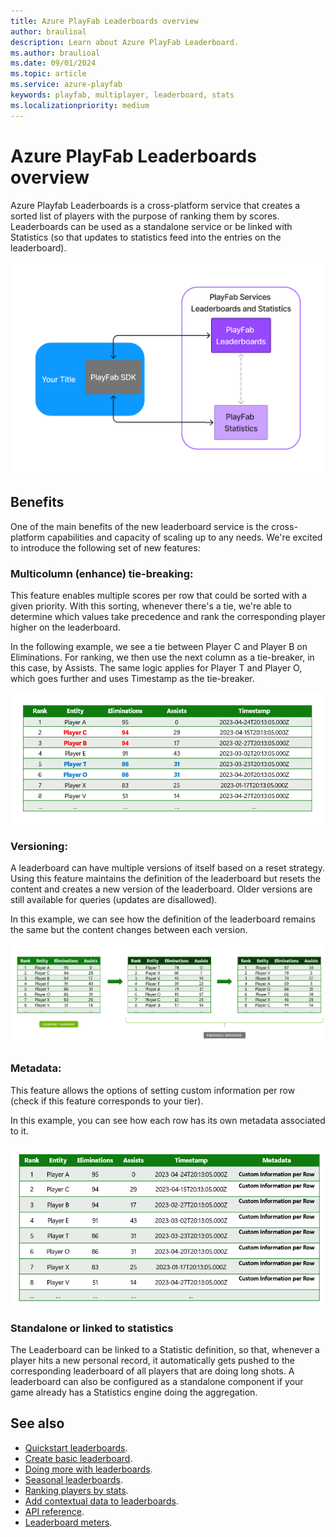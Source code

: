 ```yaml
---
title: Azure PlayFab Leaderboards overview
author: braulioal
description: Learn about Azure PlayFab Leaderboard.
ms.author: braulioal
ms.date: 09/01/2024
ms.topic: article
ms.service: azure-playfab
keywords: playfab, multiplayer, leaderboard, stats
ms.localizationpriority: medium
---
```


# Azure PlayFab Leaderboards overview


Azure Playfab Leaderboards is a cross-platform service that creates a sorted list of players with the purpose
of ranking them by scores. Leaderboards can be used as a standalone service or be linked with Statistics (so that updates to statistics feed into the entries on the leaderboard).


![PlayFab Leaderboards Architecture](media/leaderboards-relationship.png)

## Benefits
One of the main benefits of the new leaderboard service is the cross-platform capabilities and capacity of scaling up
to any needs. We're excited to introduce the following set of new features:

### Multicolumn (enhance) tie-breaking: 
This feature enables multiple scores per row that could be sorted with a given priority. With this sorting,
whenever there's a tie, we're able to determine which values take precedence and rank the corresponding player
higher on the leaderboard.

In the following example, we see a tie between Player C and Player B on Eliminations. 
For ranking, we then use the next column as a tie-breaker, in this case, by Assists. The same logic applies for Player T and Player O, which goes further and uses Timestamp as the tie-breaker.

![PlayFab Leaderboards Tie-breaking](media/tie-breaker-table.png)

### Versioning:
A leaderboard can have multiple versions of itself based on a reset strategy. Using this feature maintains 
the definition of the leaderboard but resets the content and creates a new version of the leaderboard. 
Older versions are still available for queries (updates are disallowed). 

In this example, we can see how the definition of the leaderboard remains the same but the content 
changes between each version.

![PlayFab Leaderboards Versioning](media/versioning-leaderboards.png)

### Metadata:
This feature allows the options of setting custom information per row (check if this feature corresponds to your tier).

In this example, you can see how each row has its own metadata associated to it.

![PlayFab Leaderboards Usage](media/metadata-leaderboards.png)

### Standalone or linked to statistics

The Leaderboard can be linked to a Statistic definition, so that, whenever a
player hits a new personal record, it automatically gets pushed to the corresponding leaderboard of all players that are doing 
long shots. A leaderboard can also be configured as a standalone component if your game already
has a Statistics engine doing the aggregation.

## See also

- [Quickstart leaderboards](quickstart-leaderboards.md).
- [Create basic leaderboard](create-basic-leaderboard.md).
- [Doing more with leaderboards](doing-more-with-leaderboards.md).
- [Seasonal leaderboards](seasonal-leaderboards.md).
- [Ranking players by stats](leaderboards-linked-to-stats.md).
- [Add contextual data to leaderboards](metadata-leaderboards.md).
- [API reference](api-reference.md).
- [Leaderboard meters](../../pricing/meters/leaderboard-meters.md).

